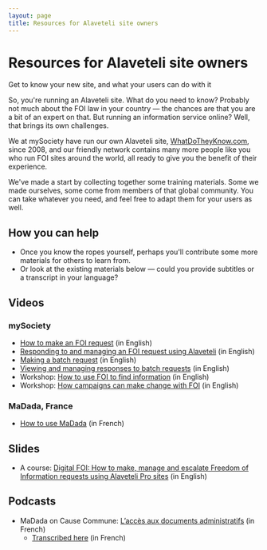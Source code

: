 ```yaml
---
layout: page
title: Resources for Alaveteli site owners
---
```



# Resources for Alaveteli site owners

<p class="lead">
  Get to know your new site, and what your users can do with it
</p>

So, you're running an Alaveteli site. What do you need to know? 
Probably not much about the FOI law in your country — the chances 
are that you are a bit of an expert on that. But running an information 
service online? Well, that brings its own challenges.

We at mySociety have run our own Alaveteli site, 
[WhatDoTheyKnow.com](http://whatdotheyknow.com), since 
2008, and our friendly network contains many more people like you who 
run FOI sites around the world, all ready to give you the benefit 
of their experience.

We've made a start by collecting together some training materials.
Some we made ourselves, some come from members of that global community. 
You can take whatever you need, and feel free to adapt them for 
your users as well.

## How you can help

* Once you know the ropes yourself, perhaps you'll contribute some more materials for others to learn from. 
* Or look at the existing materials below  — could you provide subtitles or a transcript in your language?

## Videos

### mySociety
* [How to make an FOI request](https://youtu.be/we33lxz00qo) (in English)
* [Responding to and managing an FOI request using Alaveteli](https://youtu.be/bu7-a0tDwP0) (in English)
* [Making a batch request](https://youtu.be/LxsNHvOIl38) (in English)
* [Viewing and managing responses to batch requests](https://youtu.be/18MGYw2oLXk) (in English)
* Workshop: [How to use FOI to find information](https://youtu.be/HEhxF3BjnCE) (in English)
* Workshop: [How campaigns can make change with FOI](https://youtu.be/meaLp7p2Yok) (in English)

### MaDada, France
* [How to use MaDada](https://aperi.tube/videos/watch/ff5e7dad-420f-4b8a-82d7-81bc3aa28616) (in French)

## Slides
* A course: [Digital FOI: How to make, manage and escalate Freedom of Information requests using Alaveteli Pro sites](https://www.slideshare.net/mysociety/digital-foi-249383934) (in English)

## Podcasts 
* MaDada on Cause Commune: [L’accès aux documents administratifs](https://cause-commune.fm/podcast/libre-a-vous-101/) (in French)
  * [Transcribed here](https://www.librealire.org/emission-libre-a-vous-diffusee-mardi-13-avril-2021-sur-radio-cause-commune) (in French)
  
